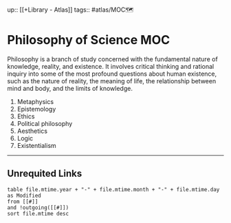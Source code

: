 up:: [[+Library - Atlas]]
tags:: #atlas/MOC🗺 

# Philosophy of Science MOC

Philosophy is a branch of study concerned with the fundamental nature of knowledge, reality, and existence. It involves critical thinking and rational inquiry into some of the most profound questions about human existence, such as the nature of reality, the meaning of life, the relationship between mind and body, and the limits of knowledge.

1.  Metaphysics
2.  Epistemology
3.  Ethics
4.  Political philosophy
5.  Aesthetics
6.  Logic
7.  Existentialism









---
## Unrequited Links
```dataview
table file.mtime.year + "-" + file.mtime.month + "-" + file.mtime.day as Modified
from [[#]]
and !outgoing([[#]])
sort file.mtime desc
```
